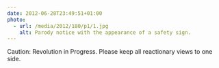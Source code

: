 ```yaml
---
date: 2012-06-28T23:49:51+01:00
photo:
  - url: /media/2012/180/p1/1.jpg
    alt: Parody notice with the appearance of a safety sign.
---
```


Caution: Revolution in Progress. Please keep all reactionary views to one side.

